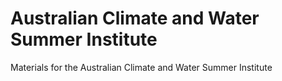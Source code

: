 # Australian Climate and Water Summer Institute


Materials for the Australian Climate and Water Summer Institute
